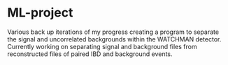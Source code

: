 # ML-project
Various back up iterations of my progress creating a program to separate the signal and uncorrelated backgrounds within the WATCHMAN detector. 
Currently working on separating signal and background files from reconstructed files of paired IBD and background events.

